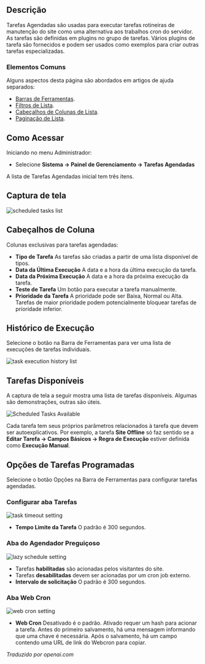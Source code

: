 <!-- Filename: Help5.x:Scheduled_Tasks / Display title: Tarefas Agendadas -->

## Descrição

Tarefas Agendadas são usadas para executar tarefas rotineiras de manutenção do site como uma alternativa aos trabalhos cron do servidor. As tarefas são definidas em plugins no grupo de tarefas. Vários plugins de tarefa são fornecidos e podem ser usados como exemplos para criar outras tarefas especializadas.

### Elementos Comuns

Alguns aspectos desta página são abordados em artigos de ajuda separados:

* [Barras de Ferramentas](jdocmanual?article=help/common-elements/toolbars).
* [Filtros de Lista](jdocmanual?article=help/common-elements/list-filters).
* [Cabeçalhos de Colunas de Lista](jdocmanual?article=help/common-elements/list-column-headers).
* [Paginação de Lista](jdocmanual?article=help/common-elements/list-pagination).

## Como Acessar

Iniciando no menu Administrador:

- Selecione **Sistema → Painel de Gerenciamento → Tarefas Agendadas**

A lista de Tarefas Agendadas inicial tem três itens.

## Captura de tela

![scheduled tasks list](../../../ptbr/images/maintenance/scheduled-tasks-list.png)

## Cabeçalhos de Coluna

Colunas exclusivas para tarefas agendadas:

- **Tipo de Tarefa** As tarefas são criadas a partir de uma lista disponível de tipos.
- **Data da Última Execução** A data e a hora da última execução da tarefa.
- **Data da Próxima Execução** A data e a hora da próxima execução da tarefa.
- **Teste de Tarefa** Um botão para executar a tarefa manualmente.
- **Prioridade da Tarefa** A prioridade pode ser Baixa, Normal ou Alta. Tarefas de maior prioridade podem potencialmente bloquear tarefas de prioridade inferior.

## Histórico de Execução

Selecione o botão na Barra de Ferramentas para ver uma lista de execuções de tarefas individuais.

![task execution history list](../../../ptbr/images/maintenance/scheduled-tasks-logs.png)

## Tarefas Disponíveis

A captura de tela a seguir mostra uma lista de tarefas disponíveis. Algumas são demonstrações, outras são úteis.

![Scheduled Tasks Available](../../../ptbr/images/maintenance/scheduled-tasks-types.png)

Cada tarefa tem seus próprios parâmetros relacionados à tarefa que devem ser autoexplicativos. Por exemplo, a tarefa **Site Offline** só faz sentido se a **Editar Tarefa → Campos Básicos → Regra de Execução** estiver definida como **Execução Manual**.

## Opções de Tarefas Programadas

Selecione o botão Opções na Barra de Ferramentas para configurar tarefas agendadas.

### Configurar aba Tarefas

![task timeout setting](../../../ptbr/images/maintenance/scheduled-tasks-options-configure-tasks.png)

- **Tempo Limite da Tarefa** O padrão é 300 segundos.

### Aba do Agendador Preguiçoso

![lazy schedule setting](../../../ptbr/images/maintenance/scheduled-tasks-options-lazy-scheduler.png)

- Tarefas **habilitadas** são acionadas pelos visitantes do site.
- Tarefas **desabilitadas** devem ser acionadas por um cron job externo.
- **Intervalo de solicitação** O padrão é 300 segundos.

### Aba Web Cron

![web cron setting](../../../ptbr/images/maintenance/scheduled-tasks-options-lazy-scheduler.png)

- **Web Cron** Desativado é o padrão. Ativado requer um hash para acionar a tarefa. Antes do primeiro salvamento, há uma mensagem informando que uma chave é necessária. Após o salvamento, há um campo contendo uma URL de link do Webcron para copiar.

*Traduzido por openai.com*

